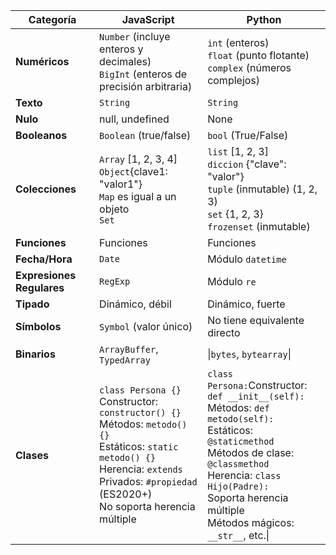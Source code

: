 
| Categoría                 | JavaScript                                                                                                                                                                                                    | Python                                                                                                                                                                                                                                                        |
| ------------------------- | ------------------------------------------------------------------------------------------------------------------------------------------------------------------------------------------------------------- | ------------------------------------------------------------------------------------------------------------------------------------------------------------------------------------------------------------------------------------------------------------- |
| **Numéricos**             | `Number` (incluye enteros y decimales)<br>`BigInt` (enteros de precisión arbitraria)                                                                                                                          | `int` (enteros)<br>`float` (punto flotante)<br>`complex` (números complejos)                                                                                                                                                                                  |
| **Texto**                 | `String`                                                                                                                                                                                                      | `String`                                                                                                                                                                                                                                                      |
| **Nulo**                  | null, undefined                                                                                                                                                                                               | None                                                                                                                                                                                                                                                          |
| **Booleanos**             | `Boolean` (true/false)                                                                                                                                                                                        | `bool` (True/False)                                                                                                                                                                                                                                           |
| **Colecciones**           | `Array` [1, 2, 3, 4]<br>`Object`{clave1: "valor1"}<br>`Map` es igual a un objeto<br>`Set`                                                                                                                     | `list` [1, 2, 3]<br>`diccion` {"clave": "valor"}<br>`tuple` (inmutable) (1, 2, 3)<br>`set` {1, 2, 3}<br>`frozenset` (inmutable)                                                                                                                               |
| **Funciones**             | Funciones                                                                                                                                                                                                     | Funciones                                                                                                                                                                                                                                                     |
| **Fecha/Hora**            | `Date`                                                                                                                                                                                                        | Módulo `datetime`                                                                                                                                                                                                                                             |
| **Expresiones Regulares** | `RegExp`                                                                                                                                                                                                      | Módulo `re`                                                                                                                                                                                                                                                   |
| **Tipado**                | Dinámico, débil                                                                                                                                                                                               | Dinámico, fuerte                                                                                                                                                                                                                                              |
| **Símbolos**              | `Symbol` (valor único)                                                                                                                                                                                        | No tiene equivalente directo                                                                                                                                                                                                                                  |
| **Binarios**              | `ArrayBuffer`, `TypedArray`                                                                                                                                                                                   | \|`bytes`, `bytearray`\|                                                                                                                                                                                                                                      |
| **Clases**                | `class Persona {}`<br>Constructor: `constructor() {}`<br>Métodos: `metodo() {}`<br>Estáticos: `static metodo() {}`<br>Herencia: `extends`<br>Privados: `#propiedad` (ES2020+)<br>No soporta herencia múltiple | `class Persona:`Constructor: <br>`def __init__(self):`<br>Métodos: `def metodo(self):`<br>Estáticos: `@staticmethod`<br>Métodos de clase: `@classmethod`<br>Herencia: `class Hijo(Padre):`<br>Soporta herencia múltiple<br>Métodos mágicos: `__str__`, etc.\| |
